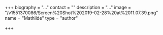 +++
biography = "..."
contact = ""
description = "..."
image = "/v1551370086/Screen%20Shot%202019-02-28%20at%2011.07.39.png"
name = "Mathilde"
type = "author"

+++
